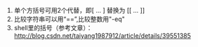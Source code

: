 1. 单个方括号可用2个代替，即[ ... ] 替换为 [[ ... ]]
2. 比较字符串可以用“==”,比较整数用"-eq"
3. shell里的括号（参考文章）：http://blog.csdn.net/taiyang1987912/article/details/39551385
